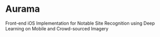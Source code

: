 # Aurama
Front-end iOS Implementation for Notable Site Recognition using Deep Learning on Mobile and Crowd-sourced Imagery
